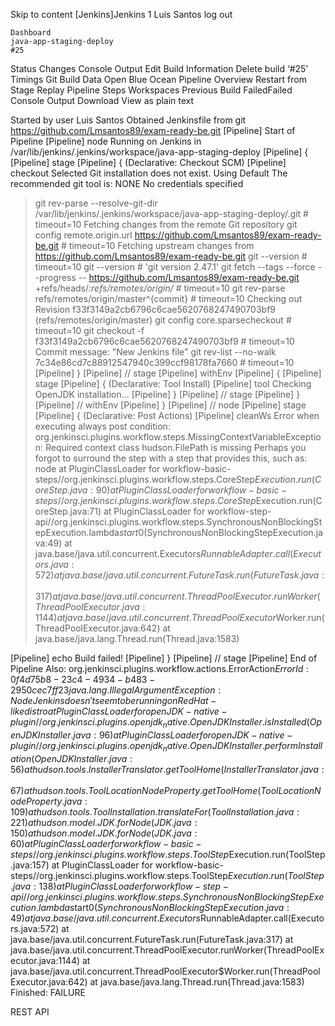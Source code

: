 Skip to content
[Jenkins]Jenkins
1
Luis Santos
log out

    Dashboard
    java-app-staging-deploy
    #25

Status
Changes
Console Output
Edit Build Information
Delete build ‘#25’
Timings
Git Build Data
Open Blue Ocean
Pipeline Overview
Restart from Stage
Replay
Pipeline Steps
Workspaces
Previous Build
FailedFailed
Console Output
Download
View as plain text

Started by user Luis Santos
Obtained Jenkinsfile from git https://github.com/Lmsantos89/exam-ready-be.git
[Pipeline] Start of Pipeline
[Pipeline] node
Running on Jenkins in /var/lib/jenkins/.jenkins/workspace/java-app-staging-deploy
[Pipeline] {
[Pipeline] stage
[Pipeline] { (Declarative: Checkout SCM)
[Pipeline] checkout
Selected Git installation does not exist. Using Default
The recommended git tool is: NONE
No credentials specified
> git rev-parse --resolve-git-dir /var/lib/jenkins/.jenkins/workspace/java-app-staging-deploy/.git # timeout=10
Fetching changes from the remote Git repository
> git config remote.origin.url https://github.com/Lmsantos89/exam-ready-be.git # timeout=10
Fetching upstream changes from https://github.com/Lmsantos89/exam-ready-be.git
> git --version # timeout=10
> git --version # 'git version 2.47.1'
> git fetch --tags --force --progress -- https://github.com/Lmsantos89/exam-ready-be.git +refs/heads/*:refs/remotes/origin/* # timeout=10
> git rev-parse refs/remotes/origin/master^{commit} # timeout=10
Checking out Revision f33f3149a2cb6796c6cae5620768247490703bf9 (refs/remotes/origin/master)
> git config core.sparsecheckout # timeout=10
> git checkout -f f33f3149a2cb6796c6cae5620768247490703bf9 # timeout=10
Commit message: "New Jenkins file"
> git rev-list --no-walk 7c34e86cd7c88912547940c399ccf98178fa7660 # timeout=10
[Pipeline] }
[Pipeline] // stage
[Pipeline] withEnv
[Pipeline] {
[Pipeline] stage
[Pipeline] { (Declarative: Tool Install)
[Pipeline] tool
Checking OpenJDK installation...
[Pipeline] }
[Pipeline] // stage
[Pipeline] }
[Pipeline] // withEnv
[Pipeline] }
[Pipeline] // node
[Pipeline] stage
[Pipeline] { (Declarative: Post Actions)
[Pipeline] cleanWs
Error when executing always post condition:
org.jenkinsci.plugins.workflow.steps.MissingContextVariableException: Required context class hudson.FilePath is missing
Perhaps you forgot to surround the step with a step that provides this, such as: node
at PluginClassLoader for workflow-basic-steps//org.jenkinsci.plugins.workflow.steps.CoreStep$Execution.run(CoreStep.java:90)
at PluginClassLoader for workflow-basic-steps//org.jenkinsci.plugins.workflow.steps.CoreStep$Execution.run(CoreStep.java:71)
at PluginClassLoader for workflow-step-api//org.jenkinsci.plugins.workflow.steps.SynchronousNonBlockingStepExecution.lambda$start$0(SynchronousNonBlockingStepExecution.java:49)
at java.base/java.util.concurrent.Executors$RunnableAdapter.call(Executors.java:572)
at java.base/java.util.concurrent.FutureTask.run(FutureTask.java:317)
at java.base/java.util.concurrent.ThreadPoolExecutor.runWorker(ThreadPoolExecutor.java:1144)
at java.base/java.util.concurrent.ThreadPoolExecutor$Worker.run(ThreadPoolExecutor.java:642)
at java.base/java.lang.Thread.run(Thread.java:1583)

[Pipeline] echo
Build failed!
[Pipeline] }
[Pipeline] // stage
[Pipeline] End of Pipeline
Also:   org.jenkinsci.plugins.workflow.actions.ErrorAction$ErrorId: 0f4d75b8-23c4-4934-b483-2950cec7ff23
java.lang.IllegalArgumentException: Node Jenkins doesn't seem to be running on RedHat-like distro
at PluginClassLoader for openJDK-native-plugin//org.jenkinsci.plugins.openjdk_native.OpenJDKInstaller.isInstalled(OpenJDKInstaller.java:96)
at PluginClassLoader for openJDK-native-plugin//org.jenkinsci.plugins.openjdk_native.OpenJDKInstaller.performInstallation(OpenJDKInstaller.java:56)
at hudson.tools.InstallerTranslator.getToolHome(InstallerTranslator.java:67)
at hudson.tools.ToolLocationNodeProperty.getToolHome(ToolLocationNodeProperty.java:109)
at hudson.tools.ToolInstallation.translateFor(ToolInstallation.java:221)
at hudson.model.JDK.forNode(JDK.java:150)
at hudson.model.JDK.forNode(JDK.java:60)
at PluginClassLoader for workflow-basic-steps//org.jenkinsci.plugins.workflow.steps.ToolStep$Execution.run(ToolStep.java:157)
at PluginClassLoader for workflow-basic-steps//org.jenkinsci.plugins.workflow.steps.ToolStep$Execution.run(ToolStep.java:138)
at PluginClassLoader for workflow-step-api//org.jenkinsci.plugins.workflow.steps.SynchronousNonBlockingStepExecution.lambda$start$0(SynchronousNonBlockingStepExecution.java:49)
at java.base/java.util.concurrent.Executors$RunnableAdapter.call(Executors.java:572)
at java.base/java.util.concurrent.FutureTask.run(FutureTask.java:317)
at java.base/java.util.concurrent.ThreadPoolExecutor.runWorker(ThreadPoolExecutor.java:1144)
at java.base/java.util.concurrent.ThreadPoolExecutor$Worker.run(ThreadPoolExecutor.java:642)
at java.base/java.lang.Thread.run(Thread.java:1583)
Finished: FAILURE

REST API
